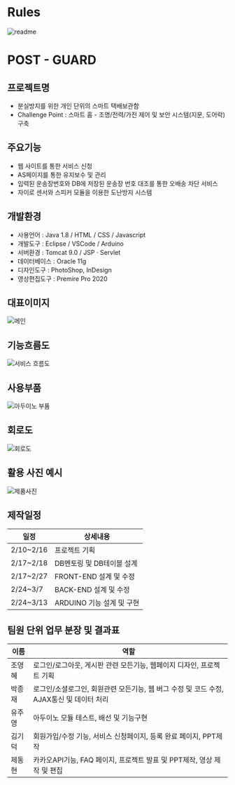 # Rules
![readme](https://user-images.githubusercontent.com/97926463/156132420-6941a234-3327-4c6d-9377-e342cde74b88.png)


# POST - GUARD

## 프로젝트명
- 분실방지를 위한 개인 단위의 스마트 택배보관함
- Challenge Point : 스마트 홈 - 조명/전력/가전 제어 및 보안 시스템(지문, 도어락) 구축
## 주요기능
- 웹 사이트를 통한 서비스 신청
- AS페이지를 통한 유지보수 및 관리
- 입력된 운송장번호와 DB에 저장된 운송장 번호 대조를 통한 오배송 차단 서비스
- 자이로 센서와 스피커 모듈을 이용한 도난방지 시스템
## 개발환경
- 사용언어 : Java 1.8 / HTML / CSS / Javascript
- 개발도구 : Eclipse / VSCode / Arduino
- 서버환경 : Tomcat 9.0 / JSP · Servlet
- 데이터베이스 : Oracle 11g
- 디자인도구 : PhotoShop, InDesign
- 영상편집도구 : Premire Pro 2020
## 대표이미지
![메인](https://user-images.githubusercontent.com/97871608/158281988-4289b6a8-95ca-4b7c-a54b-315a07cef2f7.PNG)
## 기능흐름도
![서비스 흐름도](https://user-images.githubusercontent.com/97871608/158282026-b3914152-a4bf-4468-8328-d6ea28383fb9.PNG)
## 사용부품
![아두이노 부품](https://user-images.githubusercontent.com/97871608/158282050-ded7dd2f-b0c0-4b88-bd74-692b9ab59fcd.PNG)
## 회로도
![회로도](https://user-images.githubusercontent.com/97871608/158282105-2b6451cf-b48d-48f6-bafe-f4c9dd41f027.PNG)
## 활용 사진 예시
![제품사진](https://user-images.githubusercontent.com/97871608/158283159-68a8b1f1-d67e-44d8-8fa7-24ca4d418a80.PNG)
## 제작일정
|일정  |상세내용          |
|-------|-------------------|
|2/10~2/16|프로젝트 기획|
|2/17~2/18|DB멘토링 및 DB테이블 설계|
|2/17~2/27|FRONT-END 설계 및 수정|
|2/24~3/7|BACK-END 설계 및 수정|
|2/24~3/13|ARDUINO 기능 설계 및 구현|
## 팀원 단위 업무 분장 및 결과표
|이름   |역할          |
|-------|-------------|
|조영혜|로그인/로그아웃, 게시판 관련 모든기능, 웹페이지 디자인, 프로젝트 기획|
|박종재|로그인/소셜로그인, 회원관련 모든기능, 웹 버그 수정 및 코드 수정, AJAX통신 및 데이터 처리|
|유주영|아두이노 모듈 테스트, 배선 및 기능구현|
|김기덕|회원가입/수정 기능, 서비스 신청페이지, 등록 완료 페이지, PPT제작|
|제동현|카카오API기능, FAQ 페이지, 프로젝트 발표 및 PPT제작, 영상 제작 및 편집|
